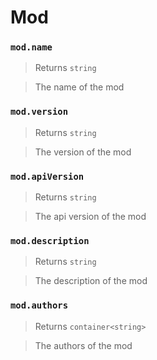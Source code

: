 # Mod

### `mod.name`
  > Returns `string`
  
  > The name of the mod
  
### `mod.version`
  > Returns `string`
  
  > The version of the mod
  
### `mod.apiVersion`
  > Returns `string`
  
  > The api version of the mod
  
### `mod.description`
  > Returns `string`
  
  > The description of the mod
  
### `mod.authors`
  > Returns `container<string>`
  
  > The authors of the mod

